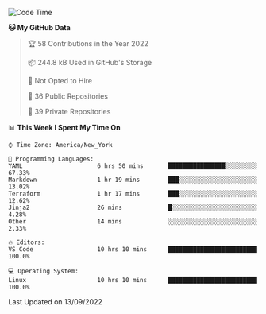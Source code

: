 <!--START_SECTION:waka-->
![Code Time](http://img.shields.io/badge/Code%20Time-85%20hrs%2046%20mins-blue)

**🐱 My GitHub Data** 

> 🏆 58 Contributions in the Year 2022
 > 
> 📦 244.8 kB Used in GitHub's Storage 
 > 
> 🚫 Not Opted to Hire
 > 
> 📜 36 Public Repositories 
 > 
> 🔑 39 Private Repositories  
 > 
📊 **This Week I Spent My Time On** 

```text
⌚︎ Time Zone: America/New_York

💬 Programming Languages: 
YAML                     6 hrs 50 mins       ████████████████░░░░░░░░░   67.33% 
Markdown                 1 hr 19 mins        ███░░░░░░░░░░░░░░░░░░░░░░   13.02% 
Terraform                1 hr 17 mins        ███░░░░░░░░░░░░░░░░░░░░░░   12.62% 
Jinja2                   26 mins             █░░░░░░░░░░░░░░░░░░░░░░░░   4.28% 
Other                    14 mins             ░░░░░░░░░░░░░░░░░░░░░░░░░   2.33%

🔥 Editors: 
VS Code                  10 hrs 10 mins      █████████████████████████   100.0%

💻 Operating System: 
Linux                    10 hrs 10 mins      █████████████████████████   100.0%

```


 Last Updated on 13/09/2022
<!--END_SECTION:waka-->